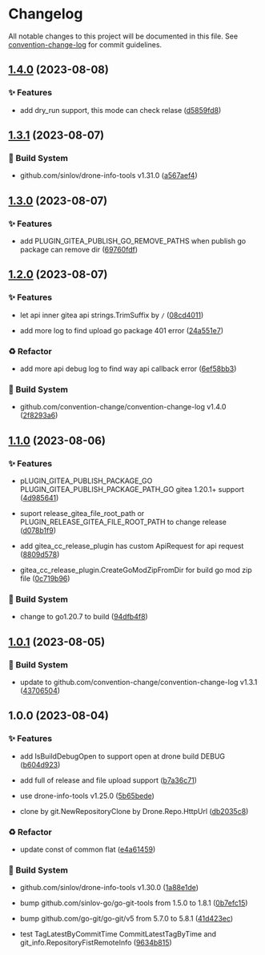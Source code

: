 # Changelog

All notable changes to this project will be documented in this file. See [convention-change-log](https://github.com/convention-change/convention-change-log) for commit guidelines.

## [1.4.0](https://github.com/convention-change/drone-gitea-cc-release/compare/1.3.1...v1.4.0) (2023-08-08)

### ✨ Features

* add dry_run support, this mode can check relase ([d5859fd8](https://github.com/convention-change/drone-gitea-cc-release/commit/d5859fd8baff52b8be6152cf3661d5740ed19b00))

## [1.3.1](https://github.com/convention-change/drone-gitea-cc-release/compare/1.3.0...v1.3.1) (2023-08-07)

### 👷‍ Build System

* github.com/sinlov/drone-info-tools v1.31.0 ([a567aef4](https://github.com/convention-change/drone-gitea-cc-release/commit/a567aef4d2cdef6c22e1c6e4797ab49fd7f513cc))

## [1.3.0](https://github.com/convention-change/drone-gitea-cc-release/compare/1.2.0...v1.3.0) (2023-08-07)

### ✨ Features

* add PLUGIN_GITEA_PUBLISH_GO_REMOVE_PATHS when publish go package can remove dir ([69760fdf](https://github.com/convention-change/drone-gitea-cc-release/commit/69760fdfb91c6d40fe4cf5c62c1bd8f19fb0f0ef))

## [1.2.0](https://github.com/convention-change/drone-gitea-cc-release/compare/1.1.0...v1.2.0) (2023-08-07)

### ✨ Features

* let api inner gitea api strings.TrimSuffix by `/` ([08cd4011](https://github.com/convention-change/drone-gitea-cc-release/commit/08cd40112da775dde91fb8c99ef11faf93e11002))

* add more log to find upload go package 401 error ([24a551e7](https://github.com/convention-change/drone-gitea-cc-release/commit/24a551e7b3bf98af306eb6874519df886f91a717))

### ♻ Refactor

* add more api debug log to find way api callback error ([6ef58bb3](https://github.com/convention-change/drone-gitea-cc-release/commit/6ef58bb36273017890ebb0543a08c5ad8dd1320d))

### 👷‍ Build System

* github.com/convention-change/convention-change-log v1.4.0 ([2f8293a6](https://github.com/convention-change/drone-gitea-cc-release/commit/2f8293a6f84b6f6f2c87853be6651a27b6c536b0))

## [1.1.0](https://github.com/convention-change/drone-gitea-cc-release/compare/1.0.1...v1.1.0) (2023-08-06)

### ✨ Features

* pLUGIN_GITEA_PUBLISH_PACKAGE_GO PLUGIN_GITEA_PUBLISH_PACKAGE_PATH_GO gitea 1.20.1+ support ([4d985641](https://github.com/convention-change/drone-gitea-cc-release/commit/4d985641ac1df0d99ee9f872f6b05bcd7a0f4f16))

* suport release_gitea_file_root_path or PLUGIN_RELEASE_GITEA_FILE_ROOT_PATH to change release ([d078b1f9](https://github.com/convention-change/drone-gitea-cc-release/commit/d078b1f9c0d46f569f814b36e5943f93544f2420))

* add gitea_cc_release_plugin has custom ApiRequest for api request ([8809d578](https://github.com/convention-change/drone-gitea-cc-release/commit/8809d578b698ad004443a7846f5334ea4ed8b08f))

* gitea_cc_release_plugin.CreateGoModZipFromDir for build go mod zip file ([0c719b96](https://github.com/convention-change/drone-gitea-cc-release/commit/0c719b9695a0ae077fb9ef5490ea5397293115e7))

### 👷‍ Build System

* change to go1.20.7 to build ([94dfb4f8](https://github.com/convention-change/drone-gitea-cc-release/commit/94dfb4f8a2d28ca063c87ac377cac60d534a6807))

## [1.0.1](https://github.com/convention-change/drone-gitea-cc-release/compare/1.0.0...v1.0.1) (2023-08-05)

### 👷‍ Build System

* update to github.com/convention-change/convention-change-log v1.3.1 ([43706504](https://github.com/convention-change/drone-gitea-cc-release/commit/4370650407fae36cbbe0def8a963206594c0a2b8))

## 1.0.0 (2023-08-04)

### ✨ Features

* add IsBuildDebugOpen to support open at drone build DEBUG ([b604d923](https://github.com/convention-change/drone-gitea-cc-release/commit/b604d923a06a69e36f88667f0e2c24cfc89b5492))

* add full of release and file upload support ([b7a36c71](https://github.com/convention-change/drone-gitea-cc-release/commit/b7a36c71ac6bd1ca05f5d50cdb3266a3711ec394))

* use drone-info-tools v1.25.0 ([5b65bede](https://github.com/convention-change/drone-gitea-cc-release/commit/5b65bedec231d6840b8d9db2b4d8d032dea28bf3))

* clone by git.NewRepositoryClone by Drone.Repo.HttpUrl ([db2035c8](https://github.com/convention-change/drone-gitea-cc-release/commit/db2035c86c933bd070a80e80c58fcdefdfb2b7c2))

### ♻ Refactor

* update const of common flat ([e4a61459](https://github.com/convention-change/drone-gitea-cc-release/commit/e4a61459bab7816f8553c79ea9674e0d448a02dc))

### 👷‍ Build System

* github.com/sinlov/drone-info-tools v1.30.0 ([1a88e1de](https://github.com/convention-change/drone-gitea-cc-release/commit/1a88e1de2af28cae7ad76f9ec0de94777e14e297))

* bump github.com/sinlov-go/go-git-tools from 1.5.0 to 1.8.1 ([0b7efc15](https://github.com/convention-change/drone-gitea-cc-release/commit/0b7efc158e649680a530de398a5477457d6171b5))

* bump github.com/go-git/go-git/v5 from 5.7.0 to 5.8.1 ([41d423ec](https://github.com/convention-change/drone-gitea-cc-release/commit/41d423ecd3a208054069869db3dd0066c3239818))

* test TagLatestByCommitTime CommitLatestTagByTime and git_info.RepositoryFistRemoteInfo ([9634b815](https://github.com/convention-change/drone-gitea-cc-release/commit/9634b815404b352a8ff7797aba78cb2c1cfec387))
